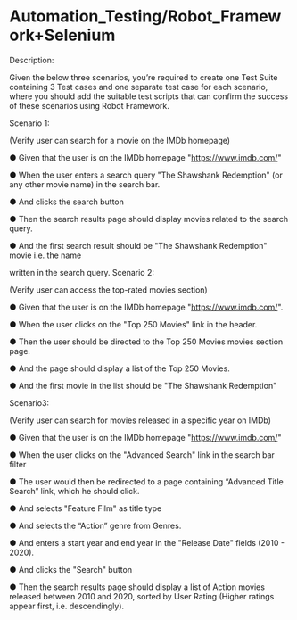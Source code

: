 # Automation_Testing/Robot_Framework+Selenium

Description:

Given the below three scenarios, you’re required to create one Test Suite containing 3 Test cases and one separate test case for each scenario, where you should add the suitable test scripts that can confirm the success of these scenarios using Robot Framework.

Scenario 1:

(Verify user can search for a movie on the IMDb homepage)

● Given that the user is on the IMDb homepage "https://www.imdb.com/"

● When the user enters a search query "The Shawshank Redemption" (or any other movie
name) in the search bar.

● And clicks the search button

● Then the search results page should display movies related to the search query.

● And the first search result should be "The Shawshank Redemption" movie i.e. the name

written in the search query.
Scenario 2: 

(Verify user can access the top-rated movies section)

● Given that the user is on the IMDb homepage "https://www.imdb.com/".

● When the user clicks on the "Top 250 Movies" link in the header.


● Then the user should be directed to the Top 250 Movies movies section page.

● And the page should display a list of the Top 250 Movies.

● And the first movie in the list should be "The Shawshank Redemption"

Scenario3:

(Verify user can search for movies released in a specific year on IMDb)

● Given that the user is on the IMDb homepage "https://www.imdb.com/"

● When the user clicks on the "Advanced Search" link in the search bar filter

● The user would then be redirected to a page containing “Advanced Title Search” link,
which he should click.

● And selects "Feature Film" as title type

● And selects the “Action” genre from Genres.

● And enters a start year and end year in the "Release Date" fields (2010 - 2020).

● And clicks the "Search" button

● Then the search results page should display a list of Action movies released between
2010 and 2020, sorted by User Rating (Higher ratings appear first, i.e. descendingly).
